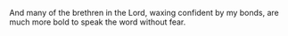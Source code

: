 And many of the brethren in the Lord, waxing confident by my bonds, are much more bold to speak the word without fear.
